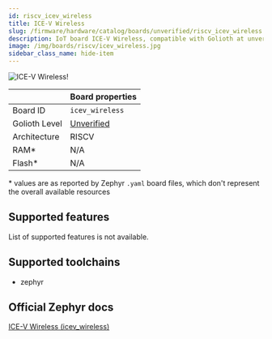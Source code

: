 ```yaml
---
id: riscv_icev_wireless
title: ICE-V Wireless
slug: /firmware/hardware/catalog/boards/unverified/riscv_icev_wireless
description: IoT board ICE-V Wireless, compatible with Golioth at unverified level.
image: /img/boards/riscv/icev_wireless.jpg
sidebar_class_name: hide-item
---
```


[//]: # (This is an auto-generated file, do not edit! Changes to it will be lost upon re-generation)

![ICE-V Wireless!](/img/boards/riscv/icev_wireless.jpg "ICE-V Wireless")

|                | Board properties     |
| -------------  | -------------------- |
| Board ID       | `icev_wireless` |
| Golioth Level  | [Unverified](/firmware/hardware#unverified-boards) |
| Architecture   | RISCV |
| RAM*           | N/A |
| Flash*         | N/A |

\* values are as reported by Zephyr `.yaml` board files, which don't represent the overall available resources



## Supported features

List of supported features is not available.

## Supported toolchains

* zephyr

## Official Zephyr docs

[ICE-V Wireless (icev_wireless)](https://docs.zephyrproject.org/latest/boards/riscv/icev_wireless/doc/index.html)
